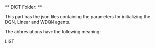 ** DICT Folder: **

This part has the json files containing the parameters for initializing the DQN, Linear and WDQN agents.

The abbreviations have the following meaning:

LIST